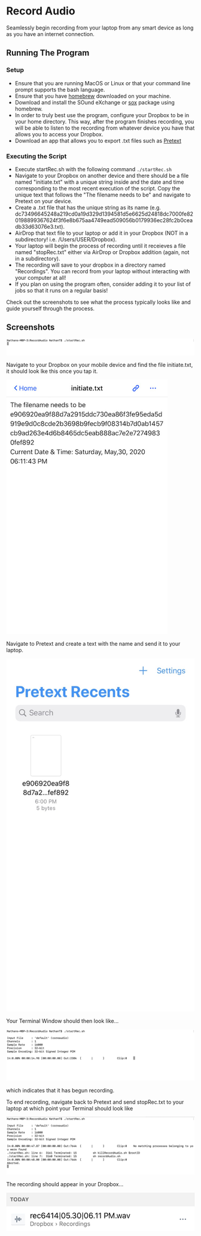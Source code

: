 # Record Audio

Seamlessly begin recording from your laptop from any smart device as long as you have an internet connection.

## Running The Program

### Setup
* Ensure that you are running MacOS or Linux or that your command line prompt supports the bash language.
* Ensure that you have [homebrew](https://brew.sh/) downloaded on your machine.
* Download and install the SOund eXchange or [sox](https://formulae.brew.sh/formula/sox) package using homebrew.
* In order to truly best use the program, configure your Dropbox to be in your home directory. This way, after the program finishes recording, you will be able to listen to the recording from whatever device you have that allows you to access your Dropbox.
* Download an app that allows you to export .txt files such as [Pretext](https://apps.apple.com/us/app/pretext/id1347707000)

### Executing the Script
* Execute startRec.sh with the following command `./startRec.sh`
* Navigate to your Dropbox on another device and there should be a file named "initiate.txt" with a unique string inside and the date and time corresponding to the most recent execution of the script.  Copy the unique text that follows the "The filename needs to be" and navigate to Pretext on your device. 
* Create a .txt file that has the unique string as its name (e.g. dc73496645248a219cd0a19d329d1394581d5e6625d24818dc7000fe820198899367624f3f6e8b675aa4749ead509056b0179936ec28fc2b0ceadb33d63076e3.txt). 
* AirDrop that text file to your laptop or add it in your Dropbox (NOT in a subdirectory! i.e. /Users/USER/Dropbox).
* Your laptop will begin the process of recording until it receieves a file named "stopRec.txt" either via AirDrop or Dropbox addition (again, not in a subdirectory).
* The recording will save to your dropbox in a directory named "Recordings". You can record from your laptop without interacting with your computer at all! 
* If you plan on using the program often, consider adding it to your list of jobs so that it runs on a regular basis!

Check out the screenshots to see what the process typically looks like and guide yourself through the process.

## Screenshots

![Program Start](https://github.com/nthimothe/RecordAudio/blob/master/Screenshots/programStart.png)

Navigate to your Dropbox on your mobile device and find the file initiate.txt, it should look lke this once you tap it.

![Initiate.txt](https://github.com/nthimothe/RecordAudio/blob/master/Screenshots/initiateInDropbox.JPG)

Navigate to Pretext and create a text with the name and send it to your laptop.

![Start File](https://github.com/nthimothe/RecordAudio/blob/master/Screenshots/pretext.JPG)

Your Terminal Window should then look like...

![Recording Start](https://github.com/nthimothe/RecordAudio/blob/master/Screenshots/startRecording.png)

which indicates that it has begun recording.

To end recording, navigate back to Pretext and send stopRec.txt to your laptop at which point your Terminal should look like

![Terminal Stop](https://github.com/nthimothe/RecordAudio/blob/master/Screenshots/terminalStop.png)

The recording should appear in your Dropbox...

![Rec In Dropbox](https://github.com/nthimothe/RecordAudio/blob/master/Screenshots/recordingPresent.jpeg)






